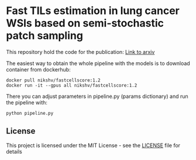 # Fast TILs estimation in lung cancer WSIs based on semi-stochastic patch sampling

This repository hold the code for the publication: [Link to arxiv](https://arxiv.org/abs/2405.02913)

The easiest way to obtain the whole pipeline with the models is to download container from dockerhub:
```
docker pull nikshv/fastcellscore:1.2
docker run -it --gpus all nikshv/fastcellscore:1.2
```

There you can adjust parameters in pipeline.py (params dictionary) and run the pipeline with:
```
python pipeline.py
```

## License

This project is licensed under the MIT License - see the [LICENSE](LICENSE) file for details
